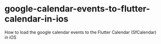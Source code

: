 # google-calendar-events-to-flutter-calendar-in-ios
How to load the google calendar events to the Flutter Calendar (SfCalendar) in iOS 
